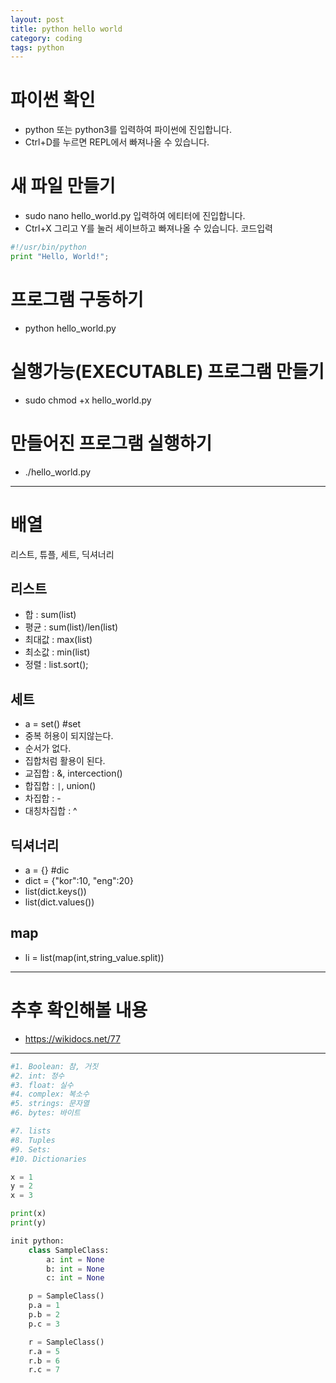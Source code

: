```yaml
---
layout: post
title: python hello world
category: coding
tags: python
---
```


# 파이썬 확인 
* python 또는 python3를 입력하여 파이썬에 진입합니다.
* Ctrl+D를 누르면 REPL에서 빠져나올 수 있습니다.
  
# 새 파일 만들기 
* sudo nano hello_world.py 입력하여 에티터에 진입합니다.
* Ctrl+X 그리고 Y를 눌러 세이브하고 빠져나올 수 있습니다.
 코드입력 

```python
#!/usr/bin/python
print "Hello, World!";
```

# 프로그램 구동하기 
* python hello_world.py

# 실행가능(EXECUTABLE) 프로그램 만들기 
* sudo chmod +x hello_world.py

# 만들어진 프로그램 실행하기 
* ./hello_world.py

---

# 배열 
리스트, 튜플, 세트, 딕셔너리
## 리스트 
* 합 : sum(list)
* 평균 : sum(list)/len(list)
* 최대값 : max(list)
* 최소값 : min(list)
* 정렬 : list.sort();

## 세트 
* a = set() #set
* 중복 허용이 되지않는다.
* 순서가 없다.
* 집합처럼 활용이 된다.
* 교집합 : &, intercection()
* 합집합 : ```|```, union()
* 차집합 : -
* 대칭차집합 : ^

## 딕셔너리 
* a = {} #dic
* dict = {"kor":10, "eng":20}
* list(dict.keys())
* list(dict.values())

## map 
* li = list(map(int,string_value.split))

---

# 추후 확인해볼 내용
* <https://wikidocs.net/77>

---

```python
#1. Boolean: 참, 거짓
#2. int: 정수
#3. float: 실수
#4. complex: 복소수
#5. strings: 문자열
#6. bytes: 바이트

#7. lists
#8. Tuples
#9. Sets:
#10. Dictionaries

x = 1
y = 2
x = 3

print(x)
print(y)
```

```python
init python:
    class SampleClass:
        a: int = None
        b: int = None
        c: int = None

    p = SampleClass()
    p.a = 1
    p.b = 2
    p.c = 3

    r = SampleClass()
    r.a = 5
    r.b = 6
    r.c = 7
```